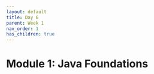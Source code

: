 ```yaml
---
layout: default
title: Day 6
parent: Week 1
nav_order: 1
has_children: true
---
```


# Module 1: Java Foundations